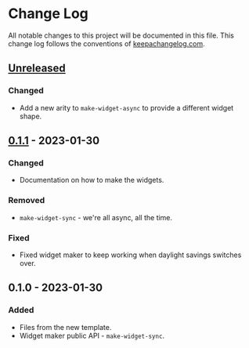 # Change Log
All notable changes to this project will be documented in this file. This change log follows the conventions of [keepachangelog.com](http://keepachangelog.com/).

## [Unreleased]
### Changed
- Add a new arity to `make-widget-async` to provide a different widget shape.

## [0.1.1] - 2023-01-30
### Changed
- Documentation on how to make the widgets.

### Removed
- `make-widget-sync` - we're all async, all the time.

### Fixed
- Fixed widget maker to keep working when daylight savings switches over.

## 0.1.0 - 2023-01-30
### Added
- Files from the new template.
- Widget maker public API - `make-widget-sync`.

[Unreleased]: https://sourcehost.site/your-name/mythical_potion/compare/0.1.1...HEAD
[0.1.1]: https://sourcehost.site/your-name/mythical_potion/compare/0.1.0...0.1.1
